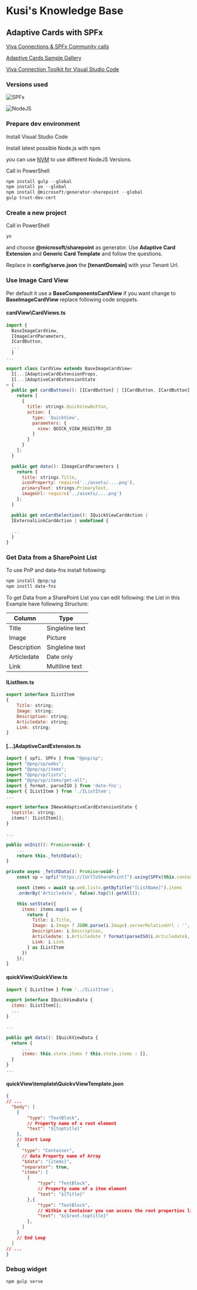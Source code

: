 # Kusi's Knowledge Base

## Adaptive Cards with SPFx

[Viva Connections & SPFx Community calls](https://www.youtube.com/playlist?list=PLR9nK3mnD-OXdcwfcHGsGr78nHWLRsv1x)

[Adaptive Cards Sample Gallery](https://aka.ms/spfx-aces)

[Viva Connection Toolkit for Visual Studio Code](https://aka.ms/viva/vscode)

### Versions used

![SPFx](https://img.shields.io/badge/SPFx-1.18.0-green.svg)

![NodeJS](https://img.shields.io/badge/NodeJS-16.20.0-green.svg)

### Prepare dev environment

Install Visual Studio Code

Install latest possible Node.js with npm

you can use [NVM](../SPFx/index.md) to use different NodeJS Versions.

Call in PowerShell

```powershell
npm install gulp --global
npm install yo --global
npm install @microsoft/generator-sharepoint --global
gulp trust-dev-cert
```

### Create a new project

Call in PowerShell

```powershell
yo
```
and choose **@microsoft/sharepoint** as generator. Use **Adaptive Card Extension** and **Generic Card Template** and follow the questions.

Replace in **config/serve.json** the **[tenantDomain]** with your Tenant Url.

### Use Image Card View

Per default it use a **BaseComponentsCardView** if you want change to **BaseImageCardView** replace following code snippets.

#### cardView\CardViews.ts
```javascript
import {
  BaseImageCardView,
  IImageCardParameters,
  ICardButton,
  ...
  }
...

export class CardView extends BaseImageCardView<
  I[...]AdaptiveCardExtensionProps,
  I[...]AdaptiveCardExtensionState
> {
  public get cardButtons(): [ICardButton] | [ICardButton, ICardButton] | undefined {
    return [
      {
        title: strings.QuickViewButton,
        action: {
          type: 'QuickView',
          parameters: {
            view: QUICK_VIEW_REGISTRY_ID
          }
        }
      }
    ];
  }

  public get data(): IImageCardParameters {
    return {
      title: strings.Title,
      iconProperty: require('../assets/....png'),
      primaryText: strings.PrimaryText,
      imageUrl: require('../assets/....png')
    };
  }

  public get onCardSelection(): IQuickViewCardAction |
  IExternalLinkCardAction | undefined {
    
  ...
  }
}
```

### Get Data from a SharePoint List

To use PnP and data-fns install following:

```powershell
npm install @pnp/sp
npm instll date-fns
```

To get Data from a SharePoint List you can edit following:
the List in this Example have following Structure:

|Column|Type|
|--|--|
|Title| Singleline text|
|Image| Picture|
|Description| Singleline text|
|Articledate| Date only|
|Link| Multiline text|

#### IListItem.ts

```javascript
export interface IListItem
{
    Title: string;
    Image: string;
    Description: string;
    Articledate: string;
    Link: string;
}
```

#### [...]AdaptiveCardExtension.ts

```javascript
import { spfi, SPFx } from "@pnp/sp";
import "@pnp/sp/webs";
import "@pnp/sp/items";
import "@pnp/sp/lists";
import "@pnp/sp/items/get-all";
import { format, parseISO } from 'date-fns';
import { IListItem } from './IListItem';
...

export interface INewsAdaptiveCardExtensionState {
  toptitle: string;
  items?: IListItem[];
}

...

public onInit(): Promise<void> {
    ...
    return this._fetchData();
}

private async _fetchData(): Promise<void> {
    const sp = spfi("https://[UrlToSharePoint]").using(SPFx(this.context));

    const items = await sp.web.lists.getByTitle("[ListName]").items
    .orderBy('Articledate', false).top(5).getAll();

    this.setState({
      items: items.map(i => {
        return {
          Title: i.Title,
          Image: i.Image ? JSON.parse(i.Image).serverRelativeUrl : '',
          Description: i.Description,
          Articledate: i.Articledate ? format(parseISO(i.Articledate), 'dd.MM.yyyy') : '',
          Link: i.Link
        } as IListItem
      })
    });
}
```

#### quickView\QuickView.ts

```javascript
import { IListItem } from '../IListItem';

export interface IQuickViewData {
  items: IListItem[];
  ...
}

...

public get data(): IQuickViewData {
  return {
      ...
      items: this.state.items ? this.state.items : [],
  }
}
...
```

#### quickView\template\QuickvViewTemplate.json
```json
{
// ...
  "body": [
    {
        "type": "TextBlock",
        // Property name of a root element
        "text": "${toptitle}"
    },
    // Start Loop
    {
      "type": "Container",
      // data Property name of Array
      "$data": "{items}",
      "separator": true,
      "items": [
        {
            "type": "TextBlock",
            // Property name of a item element
            "text": "${Title}"
        },{
            "type": "TextBlock",
            // Within a Container you can access the root properties like
            "text": "${$root.toptitle}"
        },
      ]
    }
    // End Loop
  ]
// ...
}
```

### Debug widget

```powershell
npm gulp serve
```